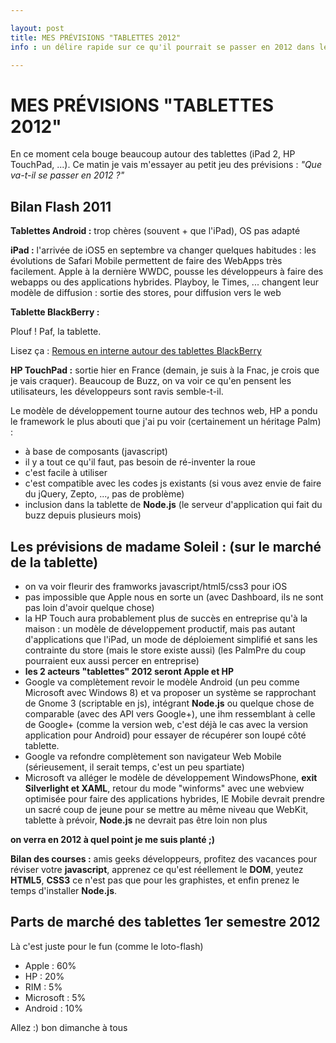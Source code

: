```yaml
---

layout: post
title: MES PRÉVISIONS "TABLETTES 2012"
info : un délire rapide sur ce qu'il pourrait se passer en 2012 dans le monde des tablettes

---
```


#  MES PRÉVISIONS "TABLETTES 2012"

En ce moment cela bouge beaucoup autour des tablettes (iPad 2, HP TouchPad, ...). Ce matin je vais m'essayer au petit jeu des prévisions : *"Que va-t-il se passer en 2012 ?"*

## Bilan Flash 2011

**Tablettes Android :** trop chères (souvent + que l'iPad), OS pas adapté

**iPad :**
l'arrivée de iOS5 en septembre va changer quelques habitudes : les évolutions de Safari Mobile permettent de faire des WebApps très facilement. Apple à la dernière WWDC, pousse les développeurs à faire des webapps ou des applications hybrides. Playboy, le Times, ... changent leur modèle de diffusion : sortie des stores, pour diffusion vers le web

**Tablette BlackBerry :**

Plouf ! Paf, la tablette.

Lisez ça : [Remous en interne autour des tablettes BlackBerry](http://www.lefigaro.fr/hightech/2011/07/01/01007-20110701ARTFIG00586-remous-en-interne-autour-des-rates-des-blackberry.php)


**HP TouchPad :** sortie hier en France (demain, je suis à la Fnac, je crois que je vais craquer).
Beaucoup de Buzz, on va voir ce qu'en pensent les utilisateurs, les développeurs sont ravis semble-t-il.

Le modèle de développement tourne autour des technos web, HP a pondu le framework le plus abouti que j'ai pu voir (certainement un héritage Palm) :

- à base de composants (javascript)
- il y a tout ce qu'il faut, pas besoin de ré-inventer la roue
- c'est facile à utiliser
- c'est compatible avec les codes js existants (si vous avez envie de faire du jQuery, Zepto, ..., pas de problème)
- inclusion dans la tablette de **Node.js** (le serveur d'application qui fait du buzz depuis plusieurs mois)

## Les prévisions de madame Soleil : (sur le marché de la tablette)

- on va voir fleurir des framworks javascript/html5/css3 pour iOS
- pas impossible que Apple nous en sorte un (avec Dashboard, ils ne sont pas loin d'avoir quelque chose)
- la HP Touch aura probablement plus de succès en entreprise qu'à la maison : un modèle de développement productif, mais pas autant d'applications que l'iPad, un mode de déploiement simplifié et sans les contrainte du store (mais le store existe aussi) (les PalmPre du coup pourraient eux aussi percer en entreprise)
- **les 2 acteurs "tablettes" 2012 seront Apple et HP**
- Google va complètement revoir le modèle Android (un peu comme Microsoft avec Windows 8) et va proposer un système se rapprochant de Gnome 3 (scriptable en js), intégrant **Node.js** ou quelque chose de comparable (avec des API vers Google+), une ihm ressemblant à celle de Google+ (comme la version web, c'est déjà le cas avec la version application pour Android) pour essayer de récupérer son loupé côté tablette.
- Google va refondre complètement son navigateur Web Mobile (sérieusement, il serait temps, c'est un peu spartiate)
- Microsoft va alléger le modèle de développement WindowsPhone, **exit Silverlight et XAML**, retour du mode "winforms" avec une webview optimisée pour faire des applications hybrides, IE Mobile devrait prendre un sacré coup de jeune pour se mettre au même niveau que WebKit, tablette à prévoir, **Node.js** ne devrait pas être loin non plus

**on verra en 2012 à quel point je me suis planté ;)**

**Bilan des courses :** amis geeks développeurs, profitez des vacances pour réviser votre **javascript**, apprenez ce qu'est réellement le **DOM**, yeutez **HTML5**, **CSS3** ce n'est pas que pour les graphistes, et enfin prenez le temps d'installer **Node.js**.

## Parts de marché des tablettes 1er semestre 2012

Là c'est juste pour le fun (comme le loto-flash)

- Apple : 60%
- HP : 20%
- RIM : 5%
- Microsoft : 5%
- Android : 10%

Allez :) bon dimanche à tous

